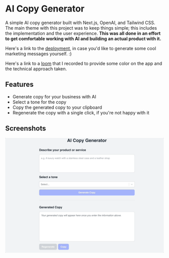 # AI Copy Generator

A simple AI copy generator built with Next.js, OpenAI, and Tailwind CSS. The main theme with this project was to keep things simple; this includes the implementation and the user experience. **This was all done in an effort to get comfortable working with AI and building an actual product with it.**

Here's a link to the [deployment](https://google.com), in case you'd like to generate some cool marketing messages yourself. :)

Here's a link to a [loom](https://www.loom.com/share/67b09d813cb34c989a12ac0fd6b70cbc?sid=7546c7b6-e3df-429c-8e55-d5ddacf9fd8e) that I recorded to provide some color on the app and the technical approach taken.

## Features

- Generate copy for your business with AI
- Select a tone for the copy
- Copy the generated copy to your clipboard
- Regenerate the copy with a single click, if you're not happy with it

## Screenshots

![AI Copy Generator](./public/ai-copy-generator.gif)
